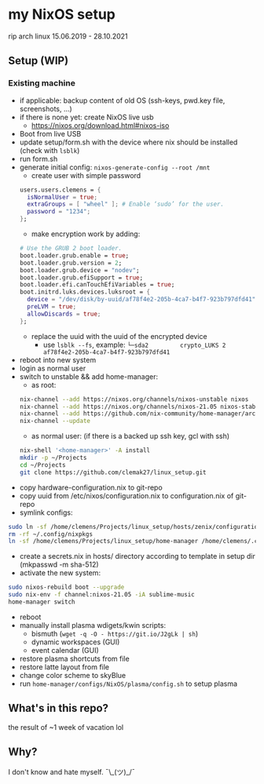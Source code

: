# my NixOS setup

rip arch linux 15.06.2019 - 28.10.2021

## Setup (WIP)

### Existing machine

- if applicable: backup content of old OS (ssh-keys, pwd.key file, screenshots, ...)
- if there is none yet: create NixOS live usb
  - https://nixos.org/download.html#nixos-iso
- Boot from live USB
- update setup/form.sh with the device where nix should be installed (check with `lsblk`)
- run form.sh
- generate initial config: `nixos-generate-config --root /mnt`
  - create user with simple password
  ```nix
  users.users.clemens = {
    isNormalUser = true;
    extraGroups = [ "wheel" ]; # Enable ‘sudo’ for the user.
    password = "1234";
  };
  ```
  - make encryption work by adding:
  ```nix
  # Use the GRUB 2 boot loader.
  boot.loader.grub.enable = true;
  boot.loader.grub.version = 2;
  boot.loader.grub.device = "nodev";
  boot.loader.grub.efiSupport = true;
  boot.loader.efi.canTouchEfiVariables = true;
  boot.initrd.luks.devices.luksroot = {
    device = "/dev/disk/by-uuid/af78f4e2-205b-4ca7-b4f7-923b797dfd41";
    preLVM = true;
    allowDiscards = true;
  };
  ```
  - replace the uuid with the uuid of the encrypted device
    - use `lsblk --fs`, example: `└─sda2         crypto_LUKS 2                af78f4e2-205b-4ca7-b4f7-923b797dfd41`
- reboot into new system
- login as normal user
- switch to unstable && add home-manager:
  - as root:
  ```sh
  nix-channel --add https://nixos.org/channels/nixos-unstable nixos
  nix-channel --add https://nixos.org/channels/nixos-21.05 nixos-stable
  nix-channel --add https://github.com/nix-community/home-manager/archive/master.tar.gz home-manager
  nix-channel --update
  ```
  - as normal user: (if there is a backed up ssh key, gcl with ssh)
  ```sh
  nix-shell '<home-manager>' -A install
  mkdir -p ~/Projects
  cd ~/Projects
  git clone https://github.com/clemak27/linux_setup.git
  ```
- copy hardware-configuration.nix to git-repo
- copy uuid from /etc/nixos/configuration.nix to configuration.nix of git-repo
- symlink configs:
```sh
sudo ln -sf /home/clemens/Projects/linux_setup/hosts/zenix/configuration.nix /etc/nixos/configuration.nix
rm -rf ~/.config/nixpkgs
ln -sf /home/clemens/Projects/linux_setup/home-manager /home/clemens/.config/nixpkgs
```
- create a secrets.nix in hosts/<hostname> directory according to template in setup dir (mkpasswd -m sha-512)
- activate the new system:
```sh
sudo nixos-rebuild boot --upgrade
sudo nix-env -f channel:nixos-21.05 -iA sublime-music
home-manager switch
```
- reboot
- manually install plasma wdigets/kwin scripts:
  - bismuth (`wget -q -O - https://git.io/J2gLk | sh`)
  - dynamic workspaces (GUI)
  - event calendar (GUI)
- restore plasma shortcuts from file
- restore latte layout from file
- change color scheme to skyBlue
- run `home-manager/configs/NixOS/plasma/config.sh` to setup plasma
 
## What's in this repo?

the result of ~1 week of vacation lol

## Why?

I don't know and hate myself. ¯\\\_(ツ)_/¯
